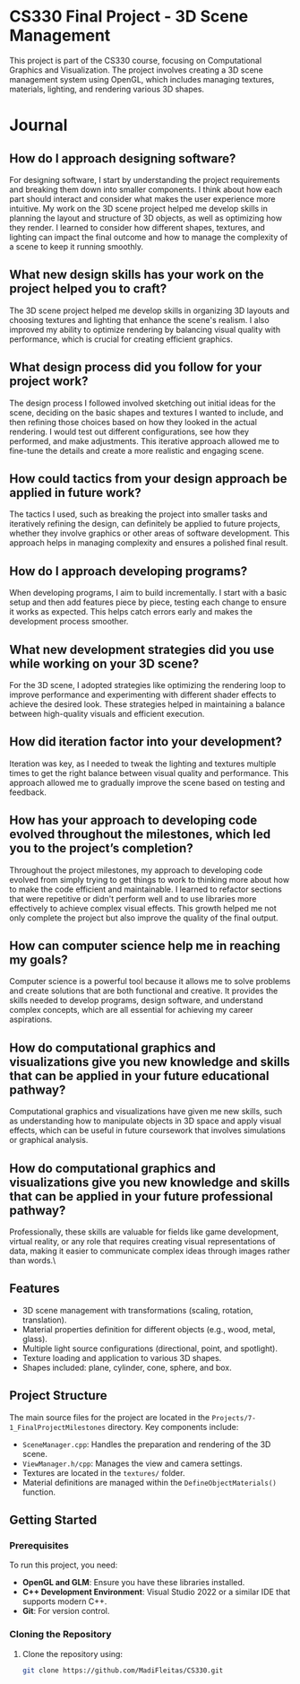# CS330 Final Project - 3D Scene Management

This project is part of the CS330 course, focusing on Computational Graphics and Visualization. The project involves creating a 3D scene management system using OpenGL, which includes managing textures, materials, lighting, and rendering various 3D shapes.

# Journal

## How do I approach designing software?
For designing software, I start by understanding the project requirements and breaking them down into smaller components. I think about how each part should interact and consider what makes the user experience more intuitive. My work on the 3D scene project helped me develop skills in planning the layout and structure of 3D objects, as well as optimizing how they render. I learned to consider how different shapes, textures, and lighting can impact the final outcome and how to manage the complexity of a scene to keep it running smoothly.

## What new design skills has your work on the project helped you to craft?
The 3D scene project helped me develop skills in organizing 3D layouts and choosing textures and lighting that enhance the scene's realism. I also improved my ability to optimize rendering by balancing visual quality with performance, which is crucial for creating efficient graphics.

## What design process did you follow for your project work?
The design process I followed involved sketching out initial ideas for the scene, deciding on the basic shapes and textures I wanted to include, and then refining those choices based on how they looked in the actual rendering. I would test out different configurations, see how they performed, and make adjustments. This iterative approach allowed me to fine-tune the details and create a more realistic and engaging scene.

## How could tactics from your design approach be applied in future work?
The tactics I used, such as breaking the project into smaller tasks and iteratively refining the design, can definitely be applied to future projects, whether they involve graphics or other areas of software development. This approach helps in managing complexity and ensures a polished final result.

## How do I approach developing programs?
When developing programs, I aim to build incrementally. I start with a basic setup and then add features piece by piece, testing each change to ensure it works as expected. This helps catch errors early and makes the development process smoother.

## What new development strategies did you use while working on your 3D scene?
For the 3D scene, I adopted strategies like optimizing the rendering loop to improve performance and experimenting with different shader effects to achieve the desired look. These strategies helped in maintaining a balance between high-quality visuals and efficient execution.

## How did iteration factor into your development?
Iteration was key, as I needed to tweak the lighting and textures multiple times to get the right balance between visual quality and performance. This approach allowed me to gradually improve the scene based on testing and feedback.

## How has your approach to developing code evolved throughout the milestones, which led you to the project’s completion?
Throughout the project milestones, my approach to developing code evolved from simply trying to get things to work to thinking more about how to make the code efficient and maintainable. I learned to refactor sections that were repetitive or didn't perform well and to use libraries more effectively to achieve complex visual effects. This growth helped me not only complete the project but also improve the quality of the final output.

## How can computer science help me in reaching my goals?
Computer science is a powerful tool because it allows me to solve problems and create solutions that are both functional and creative. It provides the skills needed to develop programs, design software, and understand complex concepts, which are all essential for achieving my career aspirations.

## How do computational graphics and visualizations give you new knowledge and skills that can be applied in your future educational pathway?
Computational graphics and visualizations have given me new skills, such as understanding how to manipulate objects in 3D space and apply visual effects, which can be useful in future coursework that involves simulations or graphical analysis.

## How do computational graphics and visualizations give you new knowledge and skills that can be applied in your future professional pathway?
Professionally, these skills are valuable for fields like game development, virtual reality, or any role that requires creating visual representations of data, making it easier to communicate complex ideas through images rather than words.\

## Features
- 3D scene management with transformations (scaling, rotation, translation).
- Material properties definition for different objects (e.g., wood, metal, glass).
- Multiple light source configurations (directional, point, and spotlight).
- Texture loading and application to various 3D shapes.
- Shapes included: plane, cylinder, cone, sphere, and box.

## Project Structure
The main source files for the project are located in the `Projects/7-1_FinalProjectMilestones` directory. Key components include:

- `SceneManager.cpp`: Handles the preparation and rendering of the 3D scene.
- `ViewManager.h/cpp`: Manages the view and camera settings.
- Textures are located in the `textures/` folder.
- Material definitions are managed within the `DefineObjectMaterials()` function.

## Getting Started

### Prerequisites
To run this project, you need:
- **OpenGL and GLM**: Ensure you have these libraries installed.
- **C++ Development Environment**: Visual Studio 2022 or a similar IDE that supports modern C++.
- **Git**: For version control.

### Cloning the Repository
1. Clone the repository using:
   ```bash
   git clone https://github.com/MadiFleitas/CS330.git
